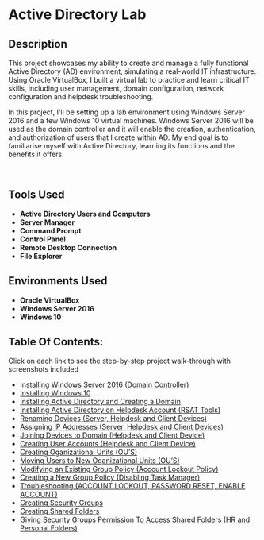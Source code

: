<h1>Active Directory Lab</h1>


<h2>Description</h2>
<p>This project showcases my ability to create and manage a fully functional Active Directory (AD) environment, simulating a real-world IT infrastructure. Using Oracle VirtualBox, I built a virtual lab to practice and learn critical IT skills, including user management, domain configuration, network configuration and helpdesk troubleshooting.</p>

<p>In this project, I'll be setting up a lab environment using Windows Server 2016 and a few Windows 10 virtual machines. Windows Server 2016 will be used as the domain controller and it will enable the creation, authentication, and authorization of users that I create within AD. My end goal is to familiarise myself with Active Directory, learning its functions and the benefits it offers.</p>

<br />


<h2>Tools Used</h2>

- <b>Active Directory Users and Computers</b> 
- <b>Server Manager</b>
- <b>Command Prompt</b> 
- <b>Control Panel</b>
- <b>Remote Desktop Connection</b>
- <b>File Explorer</b>

<h2>Environments Used </h2>

- <b>Oracle VirtualBox</b>
- <b>Windows Server 2016</b>
- <b>Windows 10</b> 

<h2>Table Of Contents:</h2>

<p>Click on each link to see the step-by-step project walk-through with screenshots included</p>

- [Installing Windows Server 2016 (Domain Controller)](https://github.com/Anmoldeep2002/Installing-Windows-Server-2016-OS/tree/main)
- [Installing Windows 10](https://github.com/Anmoldeep2002/Installing-Windows-10-OS)
- [Installing Active Directory and Creating a Domain](https://github.com/Anmoldeep2002/Installing-Active-Directory/tree/main)
- [Installing Active Directory on Helpdesk Account (RSAT Tools)](https://github.com/Anmoldeep2002/RSAT-Tools)
- [Renaming Devices (Server, Helpdesk and Client Devices)](https://github.com/Anmoldeep2002/Renaming-Devices/tree/main)
- [Assigning IP Addresses (Server, Helpdesk and Client Devices)](https://github.com/Anmoldeep2002/Assigning-IP-Addresses/tree/main)
- [Joining Devices to Domain (Helpdesk and Client Device)](https://github.com/Anmoldeep2002/Joining-Devices-To-Domain/tree/main)
- [Creating User Accounts (Helpdesk and Client Device)](https://github.com/Anmoldeep2002/Creating-New-Users/tree/main)
- [Creating Oganizational Units (OU’S)](https://github.com/Anmoldeep2002/Creating-Organizational-Units/tree/main)
- [Moving Users to New Oganizational Units (OU’S)](https://github.com/Anmoldeep2002/Moving-Users-To-New-Organizational-Units)
- [Modifying an Existing Group Policy (Account Lockout Policy)](https://github.com/Anmoldeep2002/Modifying-an-Existing-Group-Policy-/tree/main)
- [Creating a New Group Policy (Disabling Task Manager)](https://github.com/Anmoldeep2002/Creating-New-Group-Policy/tree/main)
- [Troubleshooting (ACCOUNT LOCKOUT, PASSWORD RESET, ENABLE ACCOUNT)](https://github.com/Anmoldeep2002/Troubleshooting/tree/main)
- [Creating Security Groups](https://github.com/Anmoldeep2002/Creating-Security-Groups/tree/main)
- [Creating Shared Folders](https://github.com/Anmoldeep2002/Creating-Shared-Folders/tree/main)
- [Giving Security Groups Permission To Access Shared Folders (HR and Personal Folders)](https://github.com/Anmoldeep2002/Permission-to-Access-Shared-Folders/tree/main)







